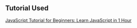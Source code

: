 ## Tutorial Used

[JavaScript Tutorial for Beginners: Learn JavaScript in 1 Hour](https://www.youtube.com/watch?v=W6NZfCO5SIk)
